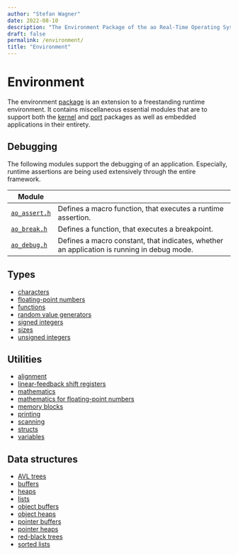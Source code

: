 ```yaml
---
author: "Stefan Wagner"
date: 2022-08-10
description: "The Environment Package of the ao Real-Time Operating System (RTOS)."
draft: false
permalink: /environment/
title: "Environment"
---
```


# Environment

The environment [package](../code/index.md#packages) is an extension to a freestanding runtime environment. It contains miscellaneous essential modules that are to support both the [kernel](../kernel/index.md) and [port](../port/index.md) packages as well as embedded applications in their entirety.

## Debugging

The following modules support the debugging of an application. Especially, runtime assertions are being used extensively through the entire framework.

| Module | |
|--------|-|
| [`ao_assert.h`](assert.md) | Defines a macro function, that executes a runtime assertion. |
| [`ao_break.h`](break.md) | Defines a function, that executes a breakpoint. |
| [`ao_debug.h`](debug.md) | Defines a macro constant, that indicates, whether an application is running in debug mode. |

## Types

- [characters](char.md)
- [floating-point numbers](float.md)
- [functions](func.md)
- [random value generators](rand.md)
- [signed integers](int.md)
- [sizes](size.md)
- [unsigned integers](uint.md)

## Utilities

- [alignment](align.md)
- [linear-feedback shift registers](lfsr.md)
- [mathematics](math.md)
- [mathematics for floating-point numbers](mathf.md)
- [memory blocks](mem.md)
- [printing](print.md)
- [scanning](scan.md)
- [structs](struct.md)
- [variables](var.md)

## Data structures

- [AVL trees](avl.md)
- [buffers](buffer.md)
- [heaps](heap.md)
- [lists](list.md)
- [object buffers](buffer4obj.md)
- [object heaps](heap4obj.md)
- [pointer buffers](buffer4ptr.md)
- [pointer heaps](heap4ptr.md)
- [red-black trees](rb.md)
- [sorted lists](slist.md)
